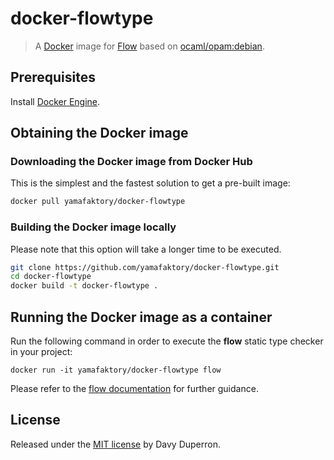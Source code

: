 # docker-flowtype

> A [Docker](https://www.docker.com/) image for [Flow](https://flowtype.org/) based on [ocaml/opam:debian](https://github.com/ocaml/opam-dockerfiles).

## Prerequisites

Install [Docker Engine](https://docs.docker.com/engine/installation/).

## Obtaining the Docker image

### Downloading the Docker image from Docker Hub

This is the simplest and the fastest solution to get a pre-built image:

```bash
docker pull yamafaktory/docker-flowtype
```

### Building the Docker image locally

Please note that this option will take a longer time to be executed.

```bash
git clone https://github.com/yamafaktory/docker-flowtype.git
cd docker-flowtype
docker build -t docker-flowtype .
```

## Running the Docker image as a container

Run the following command in order to execute the **flow** static type checker in your project:

```
docker run -it yamafaktory/docker-flowtype flow
```

Please refer to the [flow documentation](https://flowtype.org/docs/getting-started.html) for further guidance.

## License

Released under the [MIT license](https://opensource.org/licenses/MIT) by Davy Duperron.
